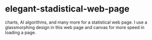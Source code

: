 # elegant-stadistical-web-page

charts, AI algorithms, and many more for a statistical web page.
I use a glassmorphing design in this web page and canvas for more speed in loading a page.
